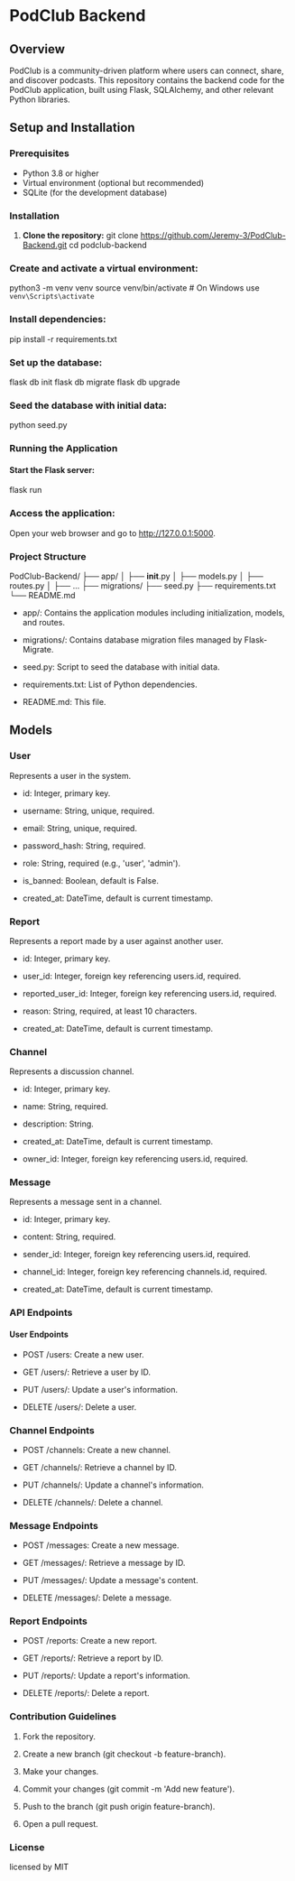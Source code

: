 # PodClub Backend

## Overview

PodClub is a community-driven platform where users can connect, share, and discover podcasts. This repository contains the backend code for the PodClub application, built using Flask, SQLAlchemy, and other relevant Python libraries.

## Setup and Installation

### Prerequisites

- Python 3.8 or higher
- Virtual environment (optional but recommended)
- SQLite (for the development database)

### Installation

1. **Clone the repository:**
   git clone https://github.com/Jeremy-3/PodClub-Backend.git
   cd podclub-backend
### Create and activate a virtual environment:
python3 -m venv venv
source venv/bin/activate  # On Windows use `venv\Scripts\activate`
### Install dependencies:
pip install -r requirements.txt
### Set up the database:
flask db init
flask db migrate
flask db upgrade
### Seed the database with initial data:
python seed.py
### Running the Application
#### Start the Flask server:
flask run
### Access the application: 
Open your web browser and go to http://127.0.0.1:5000.

### Project Structure
PodClub-Backend/
├── app/
│   ├── __init__.py
│   ├── models.py
│   ├── routes.py
│   ├── ...
├── migrations/
├── seed.py
├── requirements.txt
└── README.md
- app/: Contains the application modules including initialization, models, and routes.

- migrations/: Contains database migration files managed by Flask-Migrate.

- seed.py: Script to seed the database with initial data.

- requirements.txt: List of Python dependencies.

- README.md: This file.

## Models
### User
Represents a user in the system.

- id: Integer, primary key.

- username: String, unique, required.

- email: String, unique, required.

- password_hash: String, required.

- role: String, required (e.g., 'user', 'admin').

- is_banned: Boolean, default is False.

- created_at: DateTime, default is current timestamp.

### Report
Represents a report made by a user against another user.

- id: Integer, primary key.

- user_id: Integer, foreign key referencing users.id, required.

- reported_user_id: Integer, foreign key referencing users.id, required.

- reason: String, required, at least 10 characters.

- created_at: DateTime, default is current timestamp.

### Channel
Represents a discussion channel.

- id: Integer, primary key.

- name: String, required.

- description: String.

- created_at: DateTime, default is current timestamp.

- owner_id: Integer, foreign key referencing users.id, required.

### Message
Represents a message sent in a channel.

- id: Integer, primary key.

- content: String, required.

- sender_id: Integer, foreign key referencing users.id, required.

- channel_id: Integer, foreign key referencing channels.id, required.

- created_at: DateTime, default is current timestamp.

### API Endpoints
#### User Endpoints
- POST /users: Create a new user.

- GET /users/<id>: Retrieve a user by ID.

- PUT /users/<id>: Update a user's information.

- DELETE /users/<id>: Delete a user.

### Channel Endpoints
- POST /channels: Create a new channel.

- GET /channels/<id>: Retrieve a channel by ID.

- PUT /channels/<id>: Update a channel's information.

- DELETE /channels/<id>: Delete a channel.

### Message Endpoints
- POST /messages: Create a new message.

- GET /messages/<id>: Retrieve a message by ID.

- PUT /messages/<id>: Update a message's content.

- DELETE /messages/<id>: Delete a message.

### Report Endpoints
- POST /reports: Create a new report.

- GET /reports/<id>: Retrieve a report by ID.

- PUT /reports/<id>: Update a report's information.

- DELETE /reports/<id>: Delete a report.

### Contribution Guidelines
1. Fork the repository.

2. Create a new branch (git checkout -b feature-branch).

3. Make your changes.

4. Commit your changes (git commit -m 'Add new feature').

5. Push to the branch (git push origin feature-branch).

6. Open a pull request.

### License
licensed by MIT 